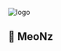 ![logo](https://media.discordapp.net/attachments/863327063150166027/889015193626095627/Anime_Gifs.gif)

## 🍖 MeoNz
